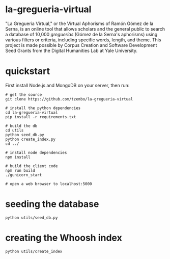# la-gregueria-virtual

"La Greguería Virtual," or the Virtual Aphorisms of Ramón Gómez de la Serna, is an online tool that allows scholars and the general public to search a database of 10,000 *greguerías* (Gómez de la Serna's aphorisms) using various filters or criteria, including specific words, length, and theme. This project is made possible by Corpus Creation and Software Development Seed Grants from the Digital Humanities Lab at Yale University.

# quickstart

First install Node.js and MongoDB on your server, then run:

```
# get the source
git clone https://github.com/tzembo/la-gregueria-virtual

# install the python dependencies
cd la-gregueria-virtual
pip install -r requirements.txt

# build the db
cd utils
python seed_db.py
python create_index.py
cd ../

# install node dependencies
npm install

# build the client code
npm run build
./gunicorn_start

# open a web browser to localhost:5000
```

# seeding the database
`python utils/seed_db.py`
# creating the Whoosh index
`python utils/create_index`
